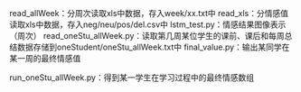 read_allWeek：分周次读取xls中数据，存入week/xx.txt中
read_xls：分情感值读取xls中数据，存入neg/neu/pos/del.csv中
lstm_test.py：情感结果图像表示（周次）
read_oneStu_allWeek.py：读取第几周某位学生的课前、课后和每周总结数据存储到oneStudent/oneStu_allWeek.txt中
final_value.py：输出某同学在某一周的最终情感值

run_oneStu_allWeek.py：得到某一学生在学习过程中的最终情感数组